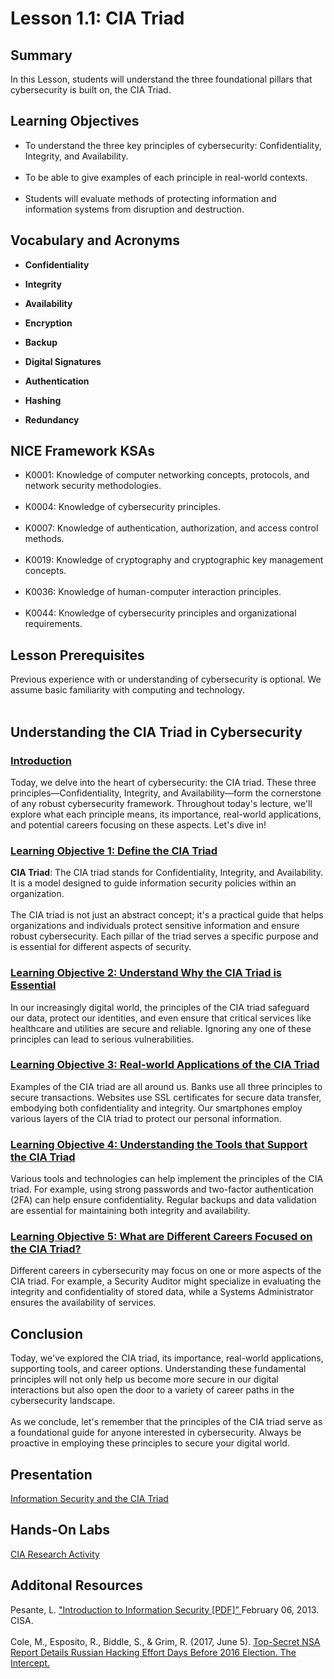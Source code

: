 <h1> Lesson 1.1: CIA Triad</h1>
<h2> Summary</h2>

<p1>In this Lesson, students will understand the three foundational pillars that cybersecurity is built on, the CIA Triad.</p1>
<br>

<h2>Learning Objectives</h2>
<ul>
<li>To understand the three key principles of cybersecurity: Confidentiality, Integrity, and Availability. </li>
  <br>
<li>To be able to give examples of each principle in real-world contexts.</li><br>
  
<li>Students will evaluate methods of protecting information and information systems from disruption and destruction.</li></ul>

<h2>Vocabulary and Acronyms</h2>

<ul>
<li>

  **Confidentiality**</li>
  
<li>

**Integrity**</li>
  
<li>
  
**Availability**</li>
  
<li>
  
**Encryption**</li>
  
<li>
  
  **Backup**</li>
  
<li>
  
  **Digital Signatures**</li>
  
<li>
  
  **Authentication**</li>
  
<li>
  
  **Hashing**</li>
  
<li>
  
  **Redundancy**</li>


</ul>

<h2>NICE Framework KSAs</h2>
<ul>
<li>K0001: Knowledge of computer networking concepts, protocols, and network security methodologies.</li>
<br>
<li>K0004: Knowledge of cybersecurity principles.</li>
<br>
<li>K0007: Knowledge of authentication, authorization, and access control methods.</li>
<br>
<li>K0019: Knowledge of cryptography and cryptographic key management concepts.</li>
<br>
<li>K0036: Knowledge of human-computer interaction principles.</li>
<br>
<li>K0044: Knowledge of cybersecurity principles and organizational requirements.</li> </ul>


<h2>Lesson Prerequisites</h2>
<p1> Previous experience with or understanding of cybersecurity is optional. We assume basic familiarity with computing and technology. </p1>
<br>
<br>
<h2>Understanding the CIA Triad in Cybersecurity</h2>
<h3><ins>Introduction</ins></h3>
<p1>Today, we delve into the heart of cybersecurity: the CIA triad. These three principles—Confidentiality, Integrity, and Availability—form the cornerstone of any robust cybersecurity framework. Throughout today's lecture, we'll explore what each principle means, its importance, real-world applications, and potential careers focusing on these aspects. Let's dive in! <br>

<h3><ins>Learning Objective 1: Define the CIA Triad</ins></h3>

**CIA Triad**: The CIA triad stands for Confidentiality, Integrity, and Availability. It is a model designed to guide information security policies within an organization.<br>
<br>
The CIA triad is not just an abstract concept; it's a practical guide that helps organizations and individuals protect sensitive information and ensure robust cybersecurity. Each pillar of the triad serves a specific purpose and is essential for different aspects of security.
<br>

<h3><ins>Learning Objective 2: Understand Why the CIA Triad is Essential</ins></h3>

In our increasingly digital world, the principles of the CIA triad safeguard our data, protect our identities, and even ensure that critical services like healthcare and utilities are secure and reliable. Ignoring any one of these principles can lead to serious vulnerabilities.
<br>

<h3><ins>Learning Objective 3: Real-world Applications of the CIA Triad</ins></h3>
Examples of the CIA triad are all around us. Banks use all three principles to secure transactions. Websites use SSL certificates for secure data transfer, embodying both confidentiality and integrity. Our smartphones employ various layers of the CIA triad to protect our personal information.
<br>

<h3><ins>Learning Objective 4: Understanding the Tools that Support the CIA Triad</ins></h3>
Various tools and technologies can help implement the principles of the CIA triad. For example, using strong passwords and two-factor authentication (2FA) can help ensure confidentiality. Regular backups and data validation are essential for maintaining both integrity and availability.
<br>

<h3><ins>Learning Objective 5: What are Different Careers Focused on the CIA Triad?</ins></h3>
Different careers in cybersecurity may focus on one or more aspects of the CIA triad. For example, a Security Auditor might specialize in evaluating the integrity and confidentiality of stored data, while a Systems Administrator ensures the availability of services.
<br>
  
  
<h2>Conclusion</h2>
<p1>Today, we've explored the CIA triad, its importance, real-world applications, supporting tools, and career options. Understanding these fundamental principles will not only help us become more secure in our digital interactions but also open the door to a variety of career paths in the cybersecurity landscape. <br>
<br>
As we conclude, let's remember that the principles of the CIA triad serve as a foundational guide for anyone interested in cybersecurity. Always be proactive in employing these principles to secure your digital world.
</p1>
<br>
 


<h2> Presentation</h2>
<a href= "https://docs.google.com/presentation/d/1b_rjKlx8CDA0s09PlVIY7_YwxVeadURO/edit?usp=sharing&ouid=110228847857413878764&rtpof=true&sd=true"> Information Security and the CIA Triad </a>
 <br>
<h2> Hands-On Labs</h2>
 <a href="https://docs.google.com/document/d/1_zTeFwzBk55tdPuZNPvYTRmy7nmROtqQcxdYQGc8-KY/edit?usp=sharing"> CIA Research Activity </a>
 <br>

<h2> Additonal Resources</h2>
<p1>
Pesante, L. <a href="https://www.cisa.gov/sites/default/files/publications/infosecuritybasics.pdf">"Introduction to Information Security [PDF]” </a>February 06, 2013. CISA.
 <br>
<br>
Cole, M., Esposito, R., Biddle, S., & Grim, R. (2017, June 5). <a href="https://theintercept.com/2017/06/05/top-secret-nsa-report-details-russian-hacking-effort-days-before-2016-election/"> Top-Secret NSA Report Details Russian Hacking Effort Days Before 2016 Election. The Intercept.</a>
  
</p1>
